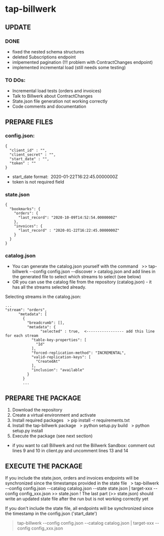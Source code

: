 # tap-billwerk

## UPDATE
### DONE
- fixed the nested schema structures
- deleted Subscriptions endpoint
- imlpemented pagination (!!! problem with ContractChanges endpoint)
- implemented incremental load (still needs some testing)

### TO DOs:
- Incremental load tests (orders and invoices)
- Talk to Billwerk about ContractChanges
- State.json file generation not working correctly
- Code comments and documentation


## PREPARE FILES
### config.json:
```
{
  "client_id" : "",
  "client_secret" : "",
  "start_date" : "",
  "token" : ""
}
```
- start_date format:  2020-01-22T16:22:45.0000000Z
- token is not required field

### state.json
```
{
  "bookmarks": {
    "orders": {
      "last_record": "2020-10-09T14:52:54.0000000Z"
    },
    "invoices": {
      "last_record" : "2020-01-22T16:22:45.0000000Z"
    }
  }
}
```
### catalog.json
- You can generate the catalog.json yourself with the command
  >> tap-billwerk --config config.json --discover > catalog.json
and add lines in the generated file to select which streams to select (see below)
- OR
you can use the catalog file from the repository (catalog.json) - it has all the streams selected already. 

Selecting streams in the catalog.json:
```
...
"stream": "orders",
      "metadata": [
        {
          "breadcrumb": [],
          "metadata": {
		        "selected" : true,  <----------------- add this line for each stream
            "table-key-properties": [
              "Id"
            ],
            "forced-replication-method": "INCREMENTAL",
            "valid-replication-keys": [
              "CreatedAt"
            ],
            "inclusion": "available"
          }
        }
        ...
```

## PREPARE THE PACKAGE
1. Download the repository
2. Create a virtual environment and activate
3. Install required packages
  > pip install -r requirements.txt
4. Install the tap-billwerk package
  > python setup.py build
  > python setup.py install
5. Execute the package (see next section) 
 - if you want to call Billwerk and not the Billwerk Sandbox: comment out lines 9 and 10 in client.py and uncomment lines 13 and 14

## EXECUTE THE PACKAGE
If you include the state.json, orders and invoices endpoints will be synchronized since the timestamps provided in the state file
  > tap-billwerk --config config.json --catalog catalog.json --state state.json | target-xxx --config config_xxx.json >> state.json
! The last part (>> state.json) should write an updated state file after the run but is not working correctly yet

If you don't include the state file, all endpoints will be synchronized since the timestamp in the config.json ('start_date')
  > tap-billwerk --config config.json --catalog catalog.json | target-xxx --config config_xxx.json 
